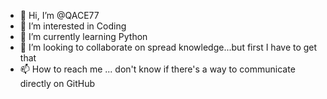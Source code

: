 - 👋 Hi, I’m @QACE77
- 👀 I’m interested in Coding
- 🌱 I’m currently learning Python
- 💞️ I’m looking to collaborate on spread knowledge...but first I have to get that
- 📫 How to reach me ... don't know if there's a way to communicate directly on GitHub

<!---
QACE77/QACE77 is a ✨ special ✨ repository because its `README.md` (this file) appears on your GitHub profile.
You can click the Preview link to take a look at your changes.
--->
